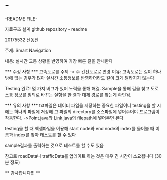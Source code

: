 # -
-README FILE-

자료구조 설계 github repository - readme

20175532 신동진

주제: Smart Navigation

내용: 실시간 교통 상황을 반영하여 가장 빠른 길을 안내한다

*** 수정 사항 ***
고속도로를 주제 -> 주 간선도로로 변경
이유: 고속도로는 길이 하나밖에 없는 경우가 많아
실시간 소통정보를 반영하더라도 길이 크게 달라지지 않는다

Testing 완료! 몇 가지 버그가 있어 노력을 통해 해결.
Sample을 통해 길을 찾고 도로 소통 정보를 임의로 바꾸는 실험을 한 결과
대체 경로를 찾는게 확인됨.

*** 유의 사항 ***
txt파일은 데이터 파일을 저장하는 중요한 파일이니 testing을 할 시에는
하나의 파일에 저장해 그 파일의 directory를 소스파일에 넣어주어야
프로그램이 작동한다.
->Point.java와 Link.java의 filepath에 넣어주면 된다

testing을 할 때 엑셀파일을 이용해 start node와 end node의 index를 물어볼 때
이름과 index를 찾아 테스트를 할 수 있다

sample결과를 출력하는 것으로 테스트를 할 수도 있음

참고로 roadData나 trafficData를 업데이트 하는 것은 매우 긴 시간이 소요됩니다
(30분 정도)

** 감사합니다!!! **
